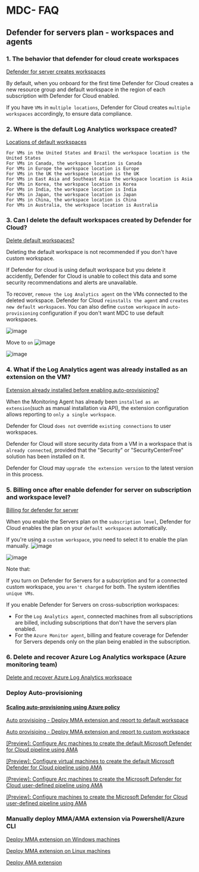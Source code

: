 # MDC- FAQ
## Defender for servers plan - workspaces and agents
### 1. The behavior that defender for cloud create workspaces
[Defender for server creates workspaces](https://learn.microsoft.com/en-us/azure/defender-for-cloud/plan-defender-for-servers-data-workspace#default-workspace)

By default, when you onboard for the first time Defender for Cloud creates a new resource group and default workspace in the region of each subscription with Defender for Cloud enabled.

If you have `VMs` in `multiple locations`, Defender for Cloud creates `multiple workspaces` accordingly, to ensure data compliance.

### 2. Where is the default Log Analytics workspace created?
[Locations of default workspaces](https://learn.microsoft.com/en-us/azure/defender-for-cloud/faq-data-collection-agents#where-is-the-default-log-analytics-workspace-created-)
```
For VMs in the United States and Brazil the workspace location is the United States
For VMs in Canada, the workspace location is Canada
For VMs in Europe the workspace location is Europe
For VMs in the UK the workspace location is the UK
For VMs in East Asia and Southeast Asia the workspace location is Asia
For VMs in Korea, the workspace location is Korea
For VMs in India, the workspace location is India
For VMs in Japan, the workspace location is Japan
For VMs in China, the workspace location is China
For VMs in Australia, the workspace location is Australia
```

### 3. Can I delete the default workspaces created by Defender for Cloud?
[Delete default workspaces?](https://learn.microsoft.com/en-us/azure/defender-for-cloud/faq-data-collection-agents#can-i-delete-the-default-workspaces-created-by-defender-for-cloud-)

Deleting the default workspace is not recommended if you don't have custom workspace. 

If Defender for cloud is using default workspace but you delete it accidently, Defender for Cloud is unable to collect this data and some security recommendations and alerts are unavailable.

To recover, `remove the Log Analytics agent` on the VMs connected to the deleted workspace. Defender for Cloud `reinstalls the agent` and `creates new default workspaces`. You can also define `custom workspace` in `auto-provisioning` configuration if you don't want MDC to use default workspaces.

![image](https://user-images.githubusercontent.com/96930989/211142697-18ee00ae-5b1d-4668-b95b-068658c6aff0.png)

Move to `on`
![image](https://user-images.githubusercontent.com/96930989/211142730-62f233c4-17c4-4d43-afb2-e63964701883.png)

![image](https://user-images.githubusercontent.com/96930989/211142677-6fef576e-cb30-4106-b20a-62ef814f1384.png)


### 4. What if the Log Analytics agent was already installed as an extension on the VM?
[Extension already installed before enabling auto-provisioning?](https://learn.microsoft.com/en-us/azure/defender-for-cloud/faq-data-collection-agents#what-if-the-log-analytics-agent-was-already-installed-as-an-extension-on-the-vm-)

When the Monitoring Agent has already been `installed as an extension`(such as manual installation via API), the extension configuration allows reporting to `only a single workspace`. 

Defender for Cloud `does not` override `existing connections` to user workspaces. 

Defender for Cloud will store security data from a VM in a workspace that is `already connected`, provided that the "Security" or "SecurityCenterFree" solution has been installed on it. 

Defender for Cloud may `upgrade the extension version` to the latest version in this process.

### 5. Billing once after enable defender for server on subscription and workspace level?
[Billing for defender for server](https://learn.microsoft.com/en-us/azure/defender-for-cloud/faq-defender-for-servers#do-i-need-to-enable-on-the-subscription-and-workspace-)

When you enable the Servers plan on the `subscription level`, Defender for Cloud enables the plan on your `default workspaces` automatically. 

If you're using a `custom workspace`, you need to select it to enable the plan manually. 
![image](https://user-images.githubusercontent.com/96930989/211142147-1d9f5d8c-4bd8-4ba5-bd9f-37c065e20fe1.png)

![image](https://user-images.githubusercontent.com/96930989/211142168-0fddb5ae-3321-4a2a-98ad-1475cc4ce73b.png)

Note that:

If you turn on Defender for Servers for a subscription and for a connected custom workspace, you `aren't charged` for both. The system identifies `unique VMs`.

If you enable Defender for Servers on cross-subscription workspaces:
* For the `Log Analytics agent`, connected machines from all subscriptions are billed, including subscriptions that don't have the servers plan enabled.
* For the `Azure Monitor agent`, billing and feature coverage for Defender for Servers depends only on the plan being enabled in the subscription.

### 6. Delete and recover Azure Log Analytics workspace (Azure monitoring team)
[Delete and recover Azure Log Analytics workspace](https://learn.microsoft.com/en-us/azure/azure-monitor/logs/delete-workspace)

### Deploy Auto-provisioning 

#### [Scaling auto-provisioning using Azure policy](https://learn.microsoft.com/en-us/azure/defender-for-cloud/plan-defender-for-servers-scale#scaling-auto-provisioning)

[Auto provisioing - Deploy MMA extension and report to default workspace](https://portal.azure.com/#view/Microsoft_Azure_Policy/PolicyDetailBlade/definitionId/%2Fproviders%2FMicrosoft.Authorization%2FpolicyDefinitions%2F6df2fee6-a9ed-4fef-bced-e13be1b25f1c)

[Auto provisioing - Deploy MMA extension and report to custom workspace](https://portal.azure.com/#view/Microsoft_Azure_Policy/PolicyDetailBlade/definitionId/%2Fproviders%2FMicrosoft.Authorization%2FpolicyDefinitions%2F8e7da0a5-0a0e-4bbc-bfc0-7773c018b616)

[[Preview]: Configure Arc machines to create the default Microsoft Defender for Cloud pipeline using AMA](https://portal.azure.com/#view/Microsoft_Azure_Policy/PolicyDetailBlade/definitionId/%2Fproviders%2FMicrosoft.Authorization%2FpolicyDefinitions%2F3b1a8e0a-b2e1-48be-9365-28be2fbef550)

[[Preview]: Configure virtual machines to create the default Microsoft Defender for Cloud pipeline using AMA](https://portal.azure.com/#view/Microsoft_Azure_Policy/PolicyDetailBlade/definitionId/%2Fproviders%2FMicrosoft.Authorization%2FpolicyDefinitions%2F8b5ad9ab-3d44-4a6e-9ac3-75b04ea5fd28)

[[Preview]: Configure Arc machines to create the Microsoft Defender for Cloud user-defined pipeline using AMA](https://portal.azure.com/#view/Microsoft_Azure_Policy/PolicyDetailBlade/definitionId/%2Fproviders%2FMicrosoft.Authorization%2FpolicyDefinitions%2Faba46665-c3a7-4319-ace1-a0282deebac2)

[[Preview]: Configure machines to create the Microsoft Defender for Cloud user-defined pipeline using AMA](https://portal.azure.com/#view/Microsoft_Azure_Policy/PolicyDetailBlade/definitionId/%2Fproviders%2FMicrosoft.Authorization%2FpolicyDefinitions%2Fc15c5978-ab6e-4599-a1c3-90a7918f5371)

### Manually deploy MMA/AMA extension via Powershell/Azure CLI
[Deploy MMA extension on Windows machines](https://learn.microsoft.com/en-us/azure/virtual-machines/extensions/oms-windows?toc=%2Fazure%2Fazure-monitor%2Ftoc.json#powershell-deployment)

[Deploy MMA extension on Linux machines](https://learn.microsoft.com/en-us/azure/virtual-machines/extensions/oms-linux?toc=%2Fazure%2Fazure-monitor%2Ftoc.json#azure-cli-deployment)

[Deploy AMA extension](https://learn.microsoft.com/en-us/azure/azure-monitor/agents/azure-monitor-agent-manage?tabs=azure-powershell#install)
